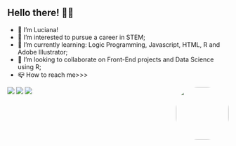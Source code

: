 ##  Hello there! 🙋‍♀️ 

- 👋 I’m Luciana!
- 🔭 I’m interested to pursue a career in STEM;
- 🌱 I’m currently learning: Logic Programming, Javascript, HTML, R and Adobe Illustrator;
- 👯 I’m looking to collaborate on Front-End projects and Data Science using R;
- 📪 How to reach me>>>

<div>
  <a href="https://www.linkedin.com/in/imbiriba-luciana/" target="_blank"><img src="https://img.shields.io/badge/LinkedIn-0077B5?style=for-the-badge&logo=linkedin&logoColor=white" target="_blank"></a>
  <a href="https://twitter.com/Luciimbiriba" target="_blank"><img src="https://img.shields.io/badge/Twitter-1DA1F2?style=for-the-badge&logo=twitter&logoColor=white" target="_blank"></a>
  <a href = "mailto:imbiriba.luciana@gmail.com"><img src="https://img.shields.io/badge/-Gmail-%23333?style=for-the-badge&logo=gmail&logoColor=white" target="_blank"></a>
  <img align="right" height="120" style="border-radius:50px;" src="https://cdn.discordapp.com/attachments/801462596560748574/961200488014045204/Lu-pic.png"> 
</div>


